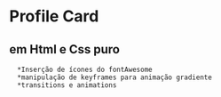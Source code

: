 # Profile Card
## em Html e Css puro

      *Inserção de ícones do fontAwesome
      *manipulação de keyframes para animação gradiente
      *transitions e animations
